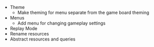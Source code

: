 - Theme
    - Make theming for menu separate from the game board theming
- Menus
    - Add menu for changing gameplay settings
- Replay Mode
- Rename resources
- Abstract resources and queries